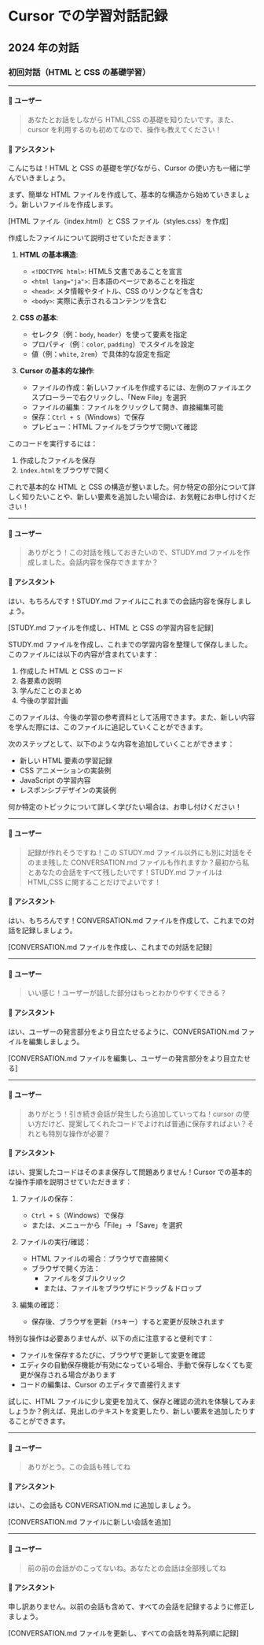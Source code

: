 # Cursor での学習対話記録

## 2024 年の対話

### 初回対話（HTML と CSS の基礎学習）

---

#### 👤 ユーザー

> あなたとお話をしながら HTML,CSS の基礎を知りたいです。また、cursor を利用するのも初めてなので、操作も教えてください！

#### 🤖 アシスタント

こんにちは！HTML と CSS の基礎を学びながら、Cursor の使い方も一緒に学んでいきましょう。

まず、簡単な HTML ファイルを作成して、基本的な構造から始めていきましょう。新しいファイルを作成します。

[HTML ファイル（index.html）と CSS ファイル（styles.css）を作成]

作成したファイルについて説明させていただきます：

1. **HTML の基本構造**:

   - `<!DOCTYPE html>`: HTML5 文書であることを宣言
   - `<html lang="ja">`: 日本語のページであることを指定
   - `<head>`: メタ情報やタイトル、CSS のリンクなどを含む
   - `<body>`: 実際に表示されるコンテンツを含む

2. **CSS の基本**:

   - セレクタ（例：`body`, `header`）を使って要素を指定
   - プロパティ（例：`color`, `padding`）でスタイルを設定
   - 値（例：`white`, `2rem`）で具体的な設定を指定

3. **Cursor の基本的な操作**:
   - ファイルの作成：新しいファイルを作成するには、左側のファイルエクスプローラーで右クリックし、「New File」を選択
   - ファイルの編集：ファイルをクリックして開き、直接編集可能
   - 保存：`Ctrl + S`（Windows）で保存
   - プレビュー：HTML ファイルをブラウザで開いて確認

このコードを実行するには：

1. 作成したファイルを保存
2. `index.html`をブラウザで開く

これで基本的な HTML と CSS の構造が整いました。何か特定の部分について詳しく知りたいことや、新しい要素を追加したい場合は、お気軽にお申し付けください！

---

#### 👤 ユーザー

> ありがとう！この対話を残しておきたいので、STUDY.md ファイルを作成しました。会話内容を保存できますか？

#### 🤖 アシスタント

はい、もちろんです！STUDY.md ファイルにこれまでの会話内容を保存しましょう。

[STUDY.md ファイルを作成し、HTML と CSS の学習内容を記録]

STUDY.md ファイルを作成し、これまでの学習内容を整理して保存しました。このファイルには以下の内容が含まれています：

1. 作成した HTML と CSS のコード
2. 各要素の説明
3. 学んだことのまとめ
4. 今後の学習計画

このファイルは、今後の学習の参考資料として活用できます。また、新しい内容を学んだ際には、このファイルに追記していくことができます。

次のステップとして、以下のような内容を追加していくことができます：

- 新しい HTML 要素の学習記録
- CSS アニメーションの実装例
- JavaScript の学習内容
- レスポンシブデザインの実装例

何か特定のトピックについて詳しく学びたい場合は、お申し付けください！

---

#### 👤 ユーザー

> 記録が作れそうですね！この STUDY.md ファイル以外にも別に対話をそのまま残した CONVERSATION.md ファイルも作れますか？最初から私とあなたの会話をすべて残したいです！STUDY.md ファイルは HTML,CSS に関することだけでよいです！

#### 🤖 アシスタント

はい、もちろんです！CONVERSATION.md ファイルを作成して、これまでの対話を記録しましょう。

[CONVERSATION.md ファイルを作成し、これまでの対話を記録]

---

#### 👤 ユーザー

> いい感じ！ユーザーが話した部分はもっとわかりやすくできる？

#### 🤖 アシスタント

はい、ユーザーの発言部分をより目立たせるように、CONVERSATION.md ファイルを編集しましょう。

[CONVERSATION.md ファイルを編集し、ユーザーの発言部分をより目立たせる]

---

#### 👤 ユーザー

> ありがとう！引き続き会話が発生したら追加していってね！cursor の使い方だけど、提案してくれたコードでよければ普通に保存すればよい？それとも特別な操作が必要？

#### 🤖 アシスタント

はい、提案したコードはそのまま保存して問題ありません！Cursor での基本的な操作手順を説明させていただきます：

1. ファイルの保存：

   - `Ctrl + S`（Windows）で保存
   - または、メニューから「File」→「Save」を選択

2. ファイルの実行/確認：

   - HTML ファイルの場合：ブラウザで直接開く
   - ブラウザで開く方法：
     - ファイルをダブルクリック
     - または、ファイルをブラウザにドラッグ＆ドロップ

3. 編集の確認：
   - 保存後、ブラウザを更新（`F5`キー）すると変更が反映されます

特別な操作は必要ありませんが、以下の点に注意すると便利です：

- ファイルを保存するたびに、ブラウザで更新して変更を確認
- エディタの自動保存機能が有効になっている場合、手動で保存しなくても変更が保存される場合があります
- コードの編集は、Cursor のエディタで直接行えます

試しに、HTML ファイルに少し変更を加えて、保存と確認の流れを体験してみましょうか？例えば、見出しのテキストを変更したり、新しい要素を追加したりすることができます。

---

#### 👤 ユーザー

> ありがとう。この会話も残してね

#### 🤖 アシスタント

はい、この会話も CONVERSATION.md に追加しましょう。

[CONVERSATION.md ファイルに新しい会話を追加]

---

#### 👤 ユーザー

> 前の前の会話がのこってないね。あなたとの会話は全部残してね

#### 🤖 アシスタント

申し訳ありません。以前の会話も含めて、すべての会話を記録するように修正しましょう。

[CONVERSATION.md ファイルを更新し、すべての会話を時系列順に記録]
